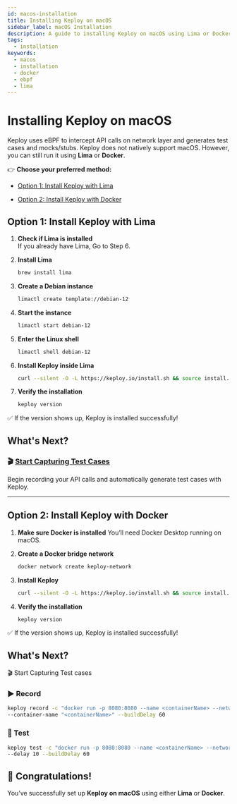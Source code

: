 ```yaml
---
id: macos-installation
title: Installing Keploy on macOS
sidebar_label: macOS Installation
description: A guide to installing Keploy on macOS using Lima or Docker.
tags:
  - installation
keywords:
  - macos
  - installation
  - docker
  - ebpf
  - lima
---
```


# Installing Keploy on macOS

Keploy uses eBPF to intercept API calls on network layer and generates test cases and mocks/stubs. Keploy does not natively support macOS. However, you can still run it using **Lima** or **Docker**.

👉 **Choose your preferred method:**

- [Option 1: Install Keploy with Lima](#option-1-install-keploy-with-lima)

- [Option 2: Install Keploy with Docker](#option-2-install-keploy-with-docker)

## Option 1: Install Keploy with Lima

1. **Check if Lima is installed**  
   If you already have Lima, Go to Step 6.

2. **Install Lima**

   ```bash
   brew install lima
   ```

3. **Create a Debian instance**

   ```bash
   limactl create template://debian-12
   ```

4. **Start the instance**

   ```bash
   limactl start debian-12
   ```

5. **Enter the Linux shell**

   ```bash
   limactl shell debian-12
   ```

6. **Install Keploy inside Lima**

   ```bash
   curl --silent -O -L https://keploy.io/install.sh && source install.sh
   ```

7. **Verify the installation**

   ```bash
   keploy version
   ```

✅ If the version shows up, Keploy is installed successfully!

## What's Next?

### 🎬 [Start Capturing Test Cases](/docs/server/install/#-capturing-testcases)

Begin recording your API calls and automatically generate test cases with Keploy.

---

## Option 2: Install Keploy with Docker

1. **Make sure Docker is installed**
   You’ll need Docker Desktop running on macOS.

2. **Create a Docker bridge network**

   ```bash
   docker network create keploy-network
   ```

3. **Install Keploy**

   ```bash
   curl --silent -O -L https://keploy.io/install.sh && source install.sh
   ```

4. **Verify the installation**

   ```bash
   keploy version
   ```

✅ If the version shows up, Keploy is installed successfully!

## What's Next?

🎬 Start Capturing Test cases

### ▶️ Record

```bash
keploy record -c "docker run -p 8080:8080 --name <containerName> --network keploy-network <applicationImage>" \
--container-name "<containerName>" --buildDelay 60
```

### 🧪 Test

```bash
keploy test -c "docker run -p 8080:8080 --name <containerName> --network keploy-network <applicationImage>" \
--delay 10 --buildDelay 60
```

## 🎉 Congratulations!

You’ve successfully set up **Keploy on macOS** using either **Lima** or **Docker**.
